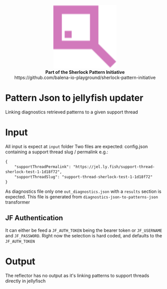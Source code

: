 <div align="center">
  <img width="200" height="auto" src="logo.svg">
  <br>
  <b>Part of the Sherlock Pattern Initiative</b>
  <br>
  <a>https://github.com/balena-io-playground/sherlock-pattern-initiative</a>
</div>


# Pattern Json to jellyfish updater

Linking diagnostics retrieved patterns to a given support thread 

# Input

All input is expect at `input` folder
Two files are expected: config.json containing a support thread slug / permalink e.g.:
```
{
    "supportThreadPermalink": "https://jel.ly.fish/support-thread-sherlock-test-1-1d18f72",
    "supportThreadSlug": "support-thread-sherlock-test-1-1d18f72"
}
```

As diagnostics file only one `out_diagnostics.json` with a `results` section is expected. This file is generated from `diagnostics-json-to-patterns-json` transformer

## JF Authentication 
It can either be feed a `JF_AUTH_TOKEN` being the bearer token or `JF_USERNAME` and `JF_PASSWORD`.
Right now the selection is hard coded, and defaults to the `JF_AUTH_TOKEN`

# Output
The reflector has no output as it's linking patterns to support threads directly in jellyfisch


